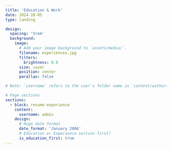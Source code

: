 ```yaml
---
title: 'Education & Work'
date: 2024-10-05
type: landing

design:
  spacing: '5rem'
  background:
    image:
      # Add your image background to `assets/media/`.
      filename: experiences.jpg
      filters:
        brightness: 0.9
      size: cover
      position: center
      parallax: false

# Note: `username` refers to the user's folder name in `content/authors/`

# Page sections
sections:
  - block: resume-experience
    content:
      username: admin
    design:
      # Hugo date format
      date_format: 'January 2006'
      # Education or Experience section first?
      is_education_first: true
---
```

